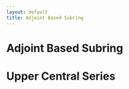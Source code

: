 ```yaml
---
layout: default
title: Adjoint Based Subring
---
```


# Adjoint Based Subring

# Upper Central Series
